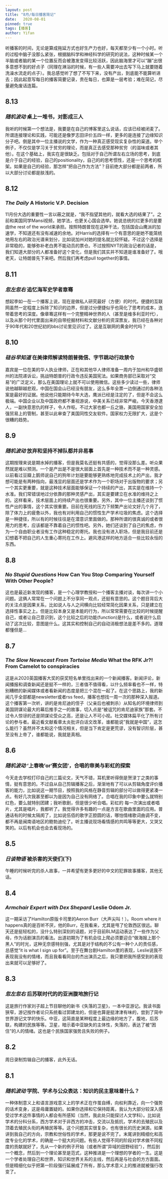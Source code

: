 ```yaml
---
layout: post
title: "8月/每日播客简记"
date:   2020-08-01
pinned: true 
tags: [播客]
author: Yifan
---
```

听播客的时间，无论是算成拖延方式也好生产力也好，每天都至少有一个小时。听的过程中脑子没那么紧张，根据脑科学和神经科学的研究的说法，这种时候某一个半脑或者脑的某一个位置反而会被激发变得比较活跃，因此脑海里才可以“蹦”出很多意想不到的好点子（同理在淋浴的时候，有一些人需要冲出去写下马上就要随着洗澡水流走的点子）。我总感觉听了想了不写下来，没有产出，到底能不能算听进去；因此起意写每日的播客简要记录，贵在每日，也算是一层考验；难在简记，尽量避免废话连篇。

## 8.13
### *随机波动* 桌上一堆书，对影成三人

我听的时候第一个想法是，我要是在自己的博客里这么说话，应该已经被闭麦了。所谓连接理论和实践，可能还是像罗志田评价五四一样，更多的是连接了边缘知识分子吧。倒是其中一位主播说的文学，作为一种真正感受现实复杂性的渠道。举个例子，不仅仅是学习关于贫穷的理论，而是真正去感受那种贫穷（的滋味或者其他）。在这个基础上，我实在是很缺乏。包括对于自己所谓左右立场的思考，到底是介于自己的经验，自己的positionality，自己的的思考惯性，还是一个思考的框架。如果是自己的经验，那怎样“把自己作为方法”？目前绝大部分都是前两者，所以大部分讨论都是肤浅的。

## 8.12
### *The Daily* A Historic V.P. Decision 

11月份大选的重要性一言以蔽之就是，“我不指望其他的，就看大选的结果了”。之前和美国同学Mansi视频，她学法，也更关心国会选举。她说总统的烂更多的是要由the rest of the world来承担。按照特朗普现在这种干法，包括国会山鹰派的加速学，不知道还有没有减速的余地。对Harris的选择有一个有意思的是她不能笼统地用左右的政治光谱来划分，比如说加州对她的提名就比较怀疑。不过这个选择是非常稳的，能够弥补老白男不能动员的票仓。不过按照NYT的政治记者的话是，我们知道大部分的人都准备好这个变化，但是我们其实并不知道是谁准备好了。哦老天，让特朗普先下来吧。然后我们再考虑pull together的事情。

## 8.11
### *忽左忽右*  追忆海军史学者章骞

想起李如一在一个播客上说，现在是做私人研究最好（方便）的时代。便捷的互联网虽然一定程度上拆除了知识的边界，但是过分便捷似乎也简化了思考的成本，连带着思考的深度。像章骞这样有一个完整精神世界的人（甚至是维多利亚时代），以及从那个时代里面出来的自带挖掘材料和文献分析的资深票友，我已经在各种对于90年代和20世纪初的bbs讨论里见识过了。这是互联网的黄金时代吗？

## 8.10
### *硅谷早知道* 在美律师解读特朗普微信、字节跳动行政禁令

嘉宾是一位在美的华人执业律师，正在和其他华人律师准备一周内于加州和华盛顿州的法院递诉讼，挑战特朗普的行政令违反美国宪法。如果商务部已采取对“交易”的广泛定义，那么在美国理论上就不可以使用微信。这些多少读过一些，律师说他越聊越悲观，中国在国会山已经没有朋友，这么多年全票一边倒通过的各种法案是最好的证据。他说他只能期待今年大选，鹰派已经是注定的了，但是不会这么极端。中国企业以及中国政府都不重视游说，中美关系已经非常严峻。今天香港逮人，一副快意恩仇的样子，令人作呕。不过大家也都一丘之貉，美国用国家安全加强贸易上的管制，甚至以此审查了美国同性交友软件。国家权力无限扩大，这是个很糟的趋势。

## 8.9
### *随机波动* 放弃和坚持不掉队都并非易事

这期按理来说是期水掉的播客，但是我莫名还挺有共感的，觉得没那么差。听众果然就是难以预测。一个是产出是不是很大层面上首先是一种技术而不是一种灵感。以前看过豆瓣上鹅师说自己的狗年计划是要能够更熟练地完成技术上的产出，我才想可能是有两种指向，最浅显的层面还是学术作为一个职场对于出版物的要求；另一个其实更重要，就是这种技术层面能够保证一个持续的产出，其实是在维持一个水准。我们常错误地过分依靠的那种灵感产出，其实是要建立在水准的维持之上的。这样看来，技术层面上的持续产出也很重要。另外，其中一位主播还谈到了惯性产出的事情，这个其实很重要。目前在死线的压力下频繁产出论文好几个月了，除了体力上的疲惫以外，我也有对利用自己的惯性生产学术垃圾的焦虑。这个选择是一种捷径，所以有的时候往往是在潜意识里面做的。那种所谓的很真诚的或者很用力的思考，应该都是不靠着自己的惯性吧。另外，她们还谈到了自己的焦虑，作为一个自由职业者没有工作这种稳定的寄托。我也没有进入职场，但是我目前还是幻想着不把自己的人生重心寄托在工作上。避风港这样的地方适合一些比较永恒的东西。

## 8.8
### *No Stupid Questions* How Can You Stop Comparing Yourself With Other People?

这也是最近新发现的播客，是一个心理学教授和一个播客主播对谈，每次讲一个小问题。这俩人常常在一个问题上不分享同一观点，还挺有意思的。这个题目背后大的关注点是因果关系，比如说人与人之间横向比较经常简化因果关系，只是建立在选择性事实之上。但是比较本身又是本能的行为，所以常常需要在比较的时候提醒自己，或者让自己意识到，这个比较之后的功能(function)是什么，或者说什么启动了这次比较，意图是什么。这其实和控制自己的自动消极想法是差不多的。道理都懂但是...

## 8.7
### *The Slow Newscast From Tortoise Media* What the RFK Jr?! From Camelot to conspiracies 

这是从2020英国播客大奖的获奖短名单里找出来的一个新闻播客。新闻评论，新闻播报和调查新闻还是挺不一样的，三者值不值得看，以什么频率看也不一样，特别糟糕的新闻媒体或者看新闻的态度是把三个混在一起了。在这个思路上，我的新闻几乎全部都是newsletter或者rss feed，播客也想找一周一次的那种深入报道。这个播客第一次听，讲的是肯尼迪的侄子（父亲后也被刺杀）从知名的环境律师到美国阴谋论最大的幕后推手之一的故事，切入点是“被诅咒的肯尼迪家族”那套。不过令人惊讶的还是阴谋论受众之高，还是让人不可小视。社交媒体扁平化了所有讨论的参与者。最近看文献看章太炎批评白话文改革，谁都能说”我就是中国“，这怎么能行？虽然并不太和这个情况相关，但是当下肯定是更荒谬，没有智识阶层，甚至没有上帝了，谁都能说，我就是真相。

## 8.6
### *随机波动* ‘上春晚’or‘赛女团’，合唱的审美与彩虹的探索

今天走去学校打印自己的三篇论文，天气不错，耳机里听得倒是贺渌丁之类的事情，挺有意思的。不过自从自己剪辑播客之后，渐渐地有了可以从剪辑角度评价播客的能力，比如说这一期节目，按照我的风格在静音剪辑的部分可以做得更紧凑一点。有好几次我甚至都以为是因为自己没有网络了。合唱在我的印象中要么就特别红色，要么就特别团建；我听歌剧，但是很少听合唱。彩虹的 每一次演出或者唱片，尤其是唱片，我都听了。我觉得许多有趣的一点是方言在歌曲里面的应用。普通话有的时候太隔阂了，比如说伍佰的歌字正腔圆的话，哪怕情绪歌词曲调不变，都不再是闽南语地区的鲍勃迪伦了。听主播说现场看情感的共鸣等等更大，又哭又笑的。以后有机会也会去看现场的。

## 8.5
### _日谈物语_ 被杀害的天使们(下)

午睡的时候听完的杀人故事，一并希望有更多更好的中文的犯罪故事播客，其他无话。

## 8.4
### _Armchair Expert with Dex Shepard_ Leslie Odom Jr.

这一期采访了Hamilton原版卡司里的Aeron Burr（大声尖叫！）。Room where it happens真的是百听不厌，他的Burr，在我看来，尤其是甩了伦敦西区很远。聊天还是挺轻松的，没什么特别深刻的话题，对于目前BLM运动表达了一些作为父母，作为话剧演员的看法。出道初期为了有机会往上爬必须要迎合“做海报上那个黑人”的时光，这种无奈感特别强，尤其是对于结构的不公有一种个人的责任感，总感觉“it is what I sign up for”。至于在舞台剧Hamilton里的表现，Leslie说我不表现我没有的情绪，而且我看看同台的杰出演员之后，我只要把我所感受到的表现出来就可以足够好了。

## 8.3
### _忽左忽右_ 后苏联时代的的亚洲腹地旅行记

这是旅行作家刘子超上节目聊他的新书《失落的卫星》，一本中亚游记。我读书面狭窄，游记按作者论只系统看过郭建龙的，但是也算是挺津津有味的，尝到了简中世界游记文学的快乐。中亚，这简直是某种程度上最边缘的地方了，腹地，后苏联，构建的民族等等。卫星，暗示着中亚缺失的主体性，失落的，表达了被“困住”的人的情绪。这也是个民族国家强势且失败的例子。


## 8.2
周日录制剪辑自己的播客，此外无话。

## 8.1

### *随机波动* 学院、学术与公众表达：知识的民主意味着什么？

一种体制意义上和语言游戏意义上的学术正在作茧自缚，向权利靠近，向一个强势的话术变身，这是毋庸置疑的。如果你选择和它保持距离，我认为大部分较深入感受过学术这件事情的人都会有所感知（当然，我此处只能探讨人文学科）。比如说学术的分科分系，西方学术对于非西方的冲击，交流以及抵抗，学术的去殖民以及顶着去殖民头衔的再殖民等等。这个问题其实很复杂，也有很长的历史渊源。如果讲到我自己的方向，宗教和世俗性的学术，那更是说不完了。末尾讲到精细化和高度专业化的学术，的确是一个挺大的问题。有些人觉得不同的阶段对学术做不同程度的贡献就好了，先从一个新的例子开始（或者所谓“异域的田野经验”），然后到一个概念，然后到一个理论甚至是范式，这种推进是一个理想的学者的一生。这是一个学者处理自己和世界，知识和世界关系的主线，然后再是与社会的方方面面。但是精细化似乎把第一阶段强行延展成了所有，那么学术意义上的推进就被强行改变了。

